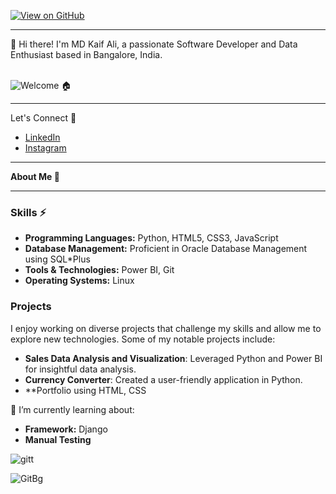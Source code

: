 [![View on GitHub](https://img.shields.io/badge/View%20on%20GitHub-blue?style=flat-square&logo=github&logoColor=white)](https://github.com/Kaif-1024/)

 <hr></hr>
👋 Hi there! I'm MD Kaif Ali, a passionate Software Developer and Data Enthusiast based in Bangalore, India.<br>
<br>

![Welcome](http://img.shields.io/badge/Welcome%20to%20my%20Repository-red?style=flat-square&logoColor=white) 🏠
 <hr></hr>

<!DOCTYPE html>
<html lang="en">
<head>
    <meta charset="UTF-8">
    <meta name="viewport" content="width=device-width, initial-scale=1.0">
    Let's Connect &#129312;
    <link rel="stylesheet" href="https://cdnjs.cloudflare.com/ajax/libs/font-awesome/6.0.0-beta3/css/all.min.css">
</head>
<body>
    <nav>
        <ul>
            <li>
                <a href="https://linkedin.com/in/kaif-ali06/" target="_blank">
                    <i class="fab fa-linkedin"></i> LinkedIn
                </a>
            </li>
            <li>
                <a href="https://www.instagram.com/rex_619_boy?igsh=OGhlMjdxNnBlYXg4" target="_blank">
                    <i class="fab fa-instagram"></i> Instagram
                </a>
            </li>
        </ul>
    </nav>
</body>
</html>

<hr></hr>
<b>About Me &#129489;</b>
<hr></hr>

### Skills &#9889;
- **Programming Languages:** Python, HTML5, CSS3, JavaScript
- **Database Management:** Proficient in Oracle Database Management using SQL*Plus
- **Tools & Technologies:** Power BI, Git
- **Operating Systems:** Linux

### Projects
I enjoy working on diverse projects that challenge my skills and allow me to explore new technologies. Some of my notable projects include:
- **Sales Data Analysis and Visualization**: Leveraged Python and Power BI for insightful data analysis.
- **Currency Converter**: Created a user-friendly application in Python.
- **Portfolio using HTML, CSS

🌱 I’m currently learning about:
- **Framework:** Django
- **Manual Testing**


![gitt](https://github.com/user-attachments/assets/df0c0d7b-9622-4b32-bfc7-2a88397d78a4)


![GitBg](https://github.com/user-attachments/assets/a8b44875-3b50-408b-bdb8-d27e55e41e2a)
<!--
**Kaif-1024/Kaif-1024** is a ✨ _special_ ✨ repository because its `README.md` (this file) appears on your GitHub profile.

Here are some ideas to get you started:

- 🔭 I’m currently working on ...
- 🌱 I’m currently learning ...
- 👯 I’m looking to collaborate on ...
- 🤔 I’m looking for help with ...
- 💬 Ask me about ...
- 📫 How to reach me: ...
- 😄 Pronouns: ...
- ⚡ Fun fact: ...
-->
